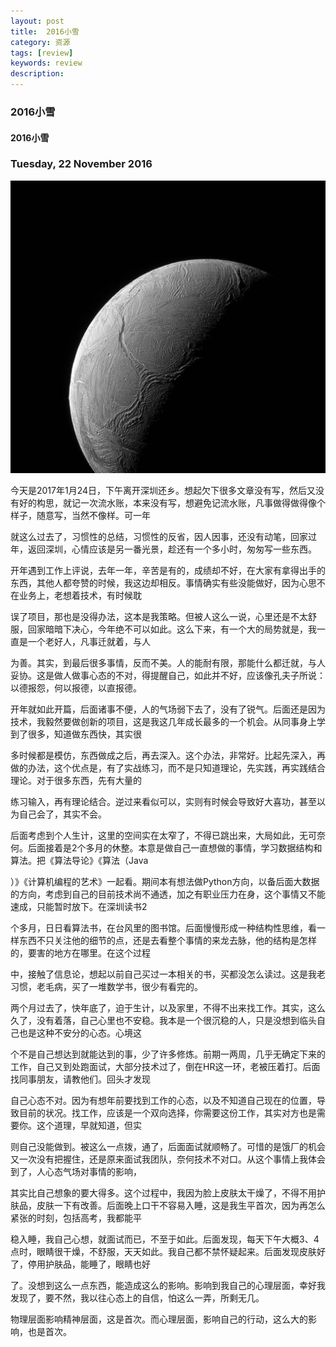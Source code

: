```yaml
---
layout: post
title:  2016小雪
category: 资源
tags: [review]
keywords: review
description:
---
```


### 2016小雪

#### 2016小雪

###  Tuesday, 22 November 2016

![cassini](/../../assets/img/resource/2016/cassini_22.jpg)

今天是2017年1月24日，下午离开深圳还乡。想起欠下很多文章没有写，然后又没有好的构思，就记一次流水账，本来没有写，想避免记流水账，凡事做得做得像个样子，随意写，当然不像样。可一年

就这么过去了，习惯性的总结，习惯性的反省，因人因事，还没有动笔，回家过年，返回深圳，心情应该是另一番光景，趁还有一个多小时，匆匆写一些东西。

开年遇到工作上评说，去年一年，辛苦是有的，成绩却不好，在大家有拿得出手的东西，其他人都夸赞的时候，我这边却相反。事情确实有些没能做好，因为心思不在业务上，老想着技术，有时候耽

误了项目，那也是没得办法，这本是我策略。但被人这么一说，心里还是不太舒服，回家暗暗下决心，今年绝不可以如此。这么下来，有一个大的局势就是，我一直是一个老好人，凡事迁就着，与人

为善。其实，到最后很多事情，反而不美。人的能耐有限，那能什么都迁就，与人妥协。这是做人做事心态的不对，得提醒自己，如此并不好，应该像孔夫子所说：以德报怨，何以报德，以直报德。

开年就如此开篇，后面诸事不便，人的气场弱下去了，没有了锐气。后面还是因为技术，我毅然要做创新的项目，这是我这几年成长最多的一个机会。从同事身上学到了很多，知道做东西快，其实很

多时候都是模仿，东西做成之后，再去深入。这个办法，非常好。比起先深入，再做的办法，这个优点是，有了实战练习，而不是只知道理论，先实践，再实践结合理论。对于很多东西，先有大量的

练习输入，再有理论结合。逆过来看似可以，实则有时候会导致好大喜功，甚至以为自己会了，其实不会。

后面考虑到个人生计，这里的空间实在太窄了，不得已跳出来，大局如此，无可奈何。后面接着是2个多月的休整。本意是做自己一直想做的事情，学习数据结构和算法。把《算法导论》《算法（Java

）》《计算机编程的艺术》一起看。期间本有想法做Python方向，以备后面大数据的方向，考虑到自己的目前技术尚不通透，加之有职业压力在身，这个事情又不能速成，只能暂时放下。在深圳读书2

个多月，日日看算法书，在台风里的图书馆。后面慢慢形成一种结构性思维，看一样东西不只关注他的细节的点，还是去看整个事情的来龙去脉，他的结构是怎样的，要害的地方在哪里。在这个过程

中，接触了信息论，想起以前自己买过一本相关的书，买都没怎么读过。这是我老习惯，老毛病，买了一堆数学书，很少有看完的。

两个月过去了，快年底了，迫于生计，以及家里，不得不出来找工作。其实，这么久了，没有着落，自己心里也不安稳。我本是一个很沉稳的人，只是没想到临头自己也是这种不安分的心态。心境这

个不是自己想达到就能达到的事，少了许多修炼。前期一两周，几乎无确定下来的工作，自己又到处跑面试，大部分技术过了，倒在HR这一环，老被压着打。后面找同事朋友，请教他们。回头才发现

自己心态不对。因为有想年前要找到工作的心态，以及不知道自己现在的位置，导致目前的状况。找工作，应该是一个双向选择，你需要这份工作，其实对方也是需要你。这个道理，早就知道，但实

则自己没能做到。被这么一点拨，通了，后面面试就顺畅了。可惜的是饿厂的机会又一次没有把握住，还是原来面试我团队，奈何技术不对口。从这个事情上我体会到了，人心态气场对事情的影响，

其实比自己想象的要大得多。这个过程中，我因为脸上皮肤太干燥了，不得不用护肤品，皮肤一下有改善。后面晚上口干不容易入睡，这是我生平首次，因为再怎么紧张的时刻，包括高考，我都能平

稳入睡，我自己心想，就面试而已，不至于如此。后面发现，每天下午大概3、4点时，眼睛很干燥，不舒服，天天如此。我自己都不禁怀疑起来。后面发现皮肤好了，停用护肤品，能睡了，眼睛也好

了。没想到这么一点东西，能造成这么的影响。影响到我自己的心理层面，幸好我发现了，要不然，我以往心态上的自信，怕这么一弄，所剩无几。

物理层面影响精神层面，这是首次。而心理层面，影响自己的行动，这么大的影响，也是首次。
